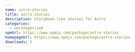 ```yaml
---
name: astro-stories
title: astro-stories
description: Storybook-like stories for Astro
categories:
  - uncategorized
npmUrl: https://www.npmjs.com/package/astro-stories
homepageUrl: https://www.npmjs.com/package/astro-stories
downloads: 2
---
```

